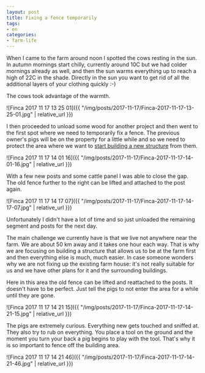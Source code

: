 ```yaml
---
layout: post
title: Fixing a fence temporarily
tags:
- en
categories:
- farm-life
---
```

When I came to the farm around noon I spotted the cows resting in the sun. In autumn mornings start chilly, currently around 10C but we had colder mornings already as well, and then the sun warms everything up to reach a high of 22C in the shade. Directly in the sun you want to get rid of all the additional layers of your clothing quickly :-)

The cows took advantage of the warmth.

![Finca 2017 11 17 13 25 01]({{ "/img/posts/2017-11-17/Finca-2017-11-17-13-25-01.jpg" | relative_url }})

I then proceeded to unload some wood for another project and then went to the first spot where we need to temporarily fix a fence. The previous owner's pigs will be on the property for a little while and so we need to protect the area where we want to [start building a new structure](/2017/10/22/planning-and-some-metal-work.html) from them.

![Finca 2017 11 17 14 01 16]({{ "/img/posts/2017-11-17/Finca-2017-11-17-14-01-16.jpg" | relative_url }})

With a few new posts and some cattle panel I was able to close the gap. The old fence further to the right can be lifted and attached to the post again.

![Finca 2017 11 17 14 17 07]({{ "/img/posts/2017-11-17/Finca-2017-11-17-14-17-07.jpg" | relative_url }})

Unfortunately I didn't have a lot of time and so just unloaded the remaining segment and posts for the next day.

The main challenge we currently have is that we live not anywhere near the farm. We are about 50 km away and it takes one hour each way. That is why we are focusing on building a structure that allows us to be at the farm first and then everything else is much, much easier. In case someone wonders why we are not fixing up the existing farm house: it's not really suitable for us and we have other plans for it and the surrounding buildings.

Here in this area the old fence can be lifted and reattached to the posts. It doesn't have to be perfect. Just tell the pigs to not enter the area for a while until they are gone.

![Finca 2017 11 17 14 21 15]({{ "/img/posts/2017-11-17/Finca-2017-11-17-14-21-15.jpg" | relative_url }})

The pigs are extremely curious. Everything new gets touched and sniffed at. They also try to rub on everything. You place a tool on the ground and the moment you turn your back a pig begins to play with the tool. That's why it is so important to fence off the building area.

![Finca 2017 11 17 14 21 46]({{ "/img/posts/2017-11-17/Finca-2017-11-17-14-21-46.jpg" | relative_url }})
